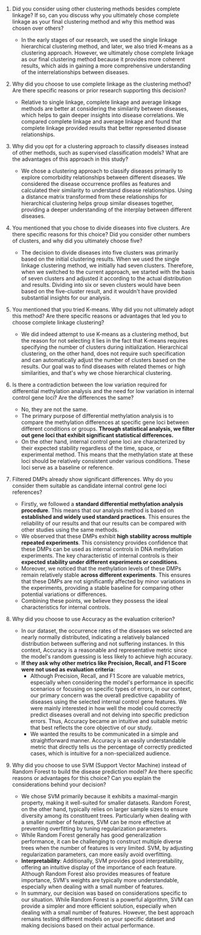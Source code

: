 1. Did you consider using other clustering methods besides complete linkage? If so, can you discuss why you ultimately chose complete linkage as your final clustering method and why this method was chosen over others?
    - In the early stages of our research, we used the single linkage hierarchical clustering method, and later, we also tried K-means as a clustering approach. However, we ultimately chose complete linkage as our final clustering method because it provides more coherent results, which aids in gaining a more comprehensive understanding of the interrelationships between diseases.

2. Why did you choose to use complete linkage as the clustering method? Are there specific reasons or prior research supporting this decision?
    - Relative to single linkage, complete linkage and average linkage methods are better at considering the similarity between diseases, which helps to gain deeper insights into disease correlations. We compared complete linkage and average linkage and found that complete linkage provided results that better represented disease relationships.

3. Why did you opt for a clustering approach to classify diseases instead of other methods, such as supervised classification models? What are the advantages of this approach in this study?    
    - We chose a clustering approach to classify diseases primarily to explore comorbidity relationships between different diseases. We considered the disease occurrence profiles as features and calculated their similarity to understand disease relationships. Using a distance matrix transformed from these relationships for hierarchical clustering helps group similar diseases together, providing a deeper understanding of the interplay between different diseases.

4. You mentioned that you chose to divide diseases into five clusters. Are there specific reasons for this choice? Did you consider other numbers of clusters, and why did you ultimately choose five?
    - The decision to divide diseases into five clusters was primarily based on the initial clustering results. When we used the single linkage clustering method, we initially had seven clusters. Therefore, when we switched to the current approach, we started with the basis of seven clusters and adjusted it according to the actual distribution and results. Dividing into six or seven clusters would have been based on the five-cluster result, and it wouldn't have provided substantial insights for our analysis.

5. You mentioned that you tried K-means. Why did you not ultimately adopt this method? Are there specific reasons or advantages that led you to choose complete linkage clustering?    
    - We did indeed attempt to use K-means as a clustering method, but the reason for not selecting it lies in the fact that K-means requires specifying the number of clusters during initialization. Hierarchical clustering, on the other hand, does not require such specification and can automatically adjust the number of clusters based on the results. Our goal was to find diseases with related themes or high similarities, and that's why we chose hierarchical clustering.

6. Is there a contradiction between the low variation required for differential methylation analysis and the need for low variation in internal control gene loci? Are the differences the same?    
    - No, they are not the same.
    - The primary purpose of differential methylation analysis is to compare the methylation differences at specific gene loci between different conditions or groups. **Through statistical analysis, we filter out gene loci that exhibit significant statistical differences.**
    - On the other hand, internal control gene loci are characterized by their expected stability regardless of the time, space, or experimental method. This means that the methylation state at these loci should be relatively consistent under various conditions. These loci serve as a baseline or reference.

7. Filtered DMPs already show significant differences. Why do you consider them suitable as candidate internal control gene loci references?    
    - Firstly, we followed a **standard differential methylation analysis procedure**. This means that our analysis method is based on **established and widely used standard practices**. This ensures the reliability of our results and that our results can be compared with other studies using the same methods.
    - We observed that these DMPs exhibit **high stability across multiple repeated experiments**. This consistency provides confidence that these DMPs can be used as internal controls in DNA methylation experiments. The key characteristic of internal controls is their **expected stability under different experiments or conditions**.
    - Moreover, we noticed that the methylation levels of these DMPs remain relatively stable **across different experiments**. This ensures that these DMPs are not significantly affected by minor variations in the experiments, providing a stable baseline for comparing other potential variations or differences.
    - Combining these points, we believe they possess the ideal characteristics for internal controls.

8. Why did you choose to use Accuracy as the evaluation criterion?    
    - In our dataset, the occurrence rates of the diseases we selected are nearly normally distributed, indicating a relatively balanced distribution between suffering and not suffering instances. In this context, Accuracy is a reasonable and representative metric since the model's random guessing is less likely to achieve high accuracy.
    - **If they ask why other metrics like Precision, Recall, and F1 Score were not used as evaluation criteria:**
        - Although Precision, Recall, and F1 Score are valuable metrics, especially when considering the model's performance in specific scenarios or focusing on specific types of errors, in our context, our primary concern was the overall predictive capability of diseases using the selected internal control gene features. We were mainly interested in how well the model could correctly predict diseases overall and not delving into specific prediction errors. Thus, Accuracy became an intuitive and suitable metric that best reflects the core objective of our study.
        - We wanted the results to be communicated in a simple and straightforward manner. Accuracy is an easily understandable metric that directly tells us the percentage of correctly predicted cases, which is intuitive for a non-specialized audience.

9. Why did you choose to use SVM (Support Vector Machine) instead of Random Forest to build the disease prediction model? Are there specific reasons or advantages for this choice? Can you explain the considerations behind your decision?    
    - We chose SVM primarily because it exhibits a maximal-margin property, making it well-suited for smaller datasets. Random Forest, on the other hand, typically relies on larger sample sizes to ensure diversity among its constituent trees. Particularly when dealing with a smaller number of features, SVM can be more effective at preventing overfitting by tuning regularization parameters.
    - While Random Forest generally has good generalization performance, it can be challenging to construct multiple diverse trees when the number of features is very limited. SVM, by adjusting regularization parameters, can more easily avoid overfitting.
    - **Interpretability**: Additionally, SVM provides good interpretability, offering an intuitive display of the importance of each feature. Although Random Forest also provides measures of feature importance, SVM's weights are typically more understandable, especially when dealing with a small number of features.
    - In summary, our decision was based on considerations specific to our situation. While Random Forest is a powerful algorithm, SVM can provide a simpler and more efficient solution, especially when dealing with a small number of features. However, the best approach remains testing different models on your specific dataset and making decisions based on their actual performance.